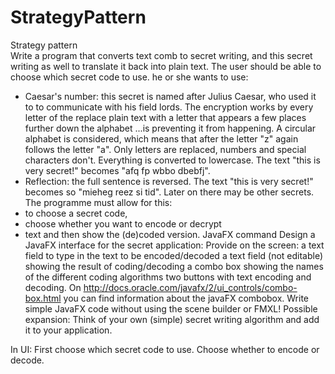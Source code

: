 # StrategyPattern

Strategy pattern<br/>
Write a program that converts text comb to secret writing, and this secret writing as well
to translate it back into plain text. The user should be able to choose which secret code to use.
he or she wants to use:
- Caesar's number: this secret is named after Julius Caesar, who used it to
to communicate with his field lords. The encryption works by every letter of the
replace plain text with a letter that appears a few places further down the alphabet
...is preventing it from happening. A circular alphabet is considered, which means that after the letter
"z" again follows the letter "a". Only letters are replaced, numbers and special
characters don't. Everything is converted to lowercase. The text "this is very secret!"
becomes "afq fp wbbo dbebfj".
- Reflection: the full sentence is reversed. The text "this is very secret!" becomes
so "mieheg reez si tid".
Later on there may be other secrets.
The programme must allow for this:
- to choose a secret code,
- choose whether you want to encode or decrypt
- text and then show the (de)coded version.
JavaFX command
Design a JavaFX interface for the secret application:
Provide on the screen:
a text field to type in the text to be encoded/decoded
a text field (not editable) showing the result of coding/decoding
a combo box showing the names of the different coding algorithms
two buttons with text encoding and decoding.
On http://docs.oracle.com/javafx/2/ui_controls/combo-box.html you can find information about
the javaFX combobox.
Write simple JavaFX code without using the scene builder or FMXL!
Possible expansion:
Think of your own (simple) secret writing algorithm and add it to your application.

In UI:
First choose which secret code to use.
Choose whether to encode or decode.
